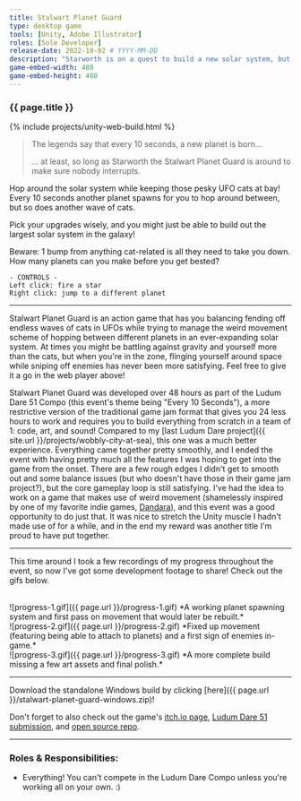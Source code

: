 ```yaml
---
title: Stalwart Planet Guard
type: desktop game
tools: [Unity, Adobe Illustrator]
roles: [Sole Developer]
release-date: 2022-10-02 # YYYY-MM-DD
description: "Starworth is on a quest to build a new solar system, but pesky cats in UFOs keep getting in the way. Can you help this bright little star survive the attacks?"
game-embed-width: 480
game-embed-height: 480
---
```


### {{ page.title }}

{% include projects/unity-web-build.html %}

> The legends say that every 10 seconds, a new planet is born…
>
> … at least, so long as Starworth the Stalwart Planet Guard is around to make sure nobody interrupts.

Hop around the solar system while keeping those pesky UFO cats at bay! Every 10 seconds another planet spawns for you to hop around between, but so does another wave of cats.

Pick your upgrades wisely, and you might just be able to build out the largest solar system in the galaxy!

Beware: 1 bump from anything cat-related is all they need to take you down. How many planets can you make before you get bested?

```
- CONTROLS -
Left click: fire a star
Right click: jump to a different planet
```

---

Stalwart Planet Guard is an action game that has you balancing fending off endless waves of cats in UFOs while trying to manage the weird movement scheme of hopping between different planets in an ever-expanding solar system. At times you might be battling against gravity and yourself more than the cats, but when you're in the zone, flinging yourself around space while sniping off enemies has never been more satisfying. Feel free to give it a go in the web player above!

Stalwart Planet Guard was developed over 48 hours as part of the Ludum Dare 51 Compo (this event's theme being "Every 10 Seconds"), a more restrictive version of the traditional game jam format that gives you 24 less hours to work and requires you to build everything from scratch in a team of 1: code, art, and sound! Compared to my [last Ludum Dare project]({{ site.url }}/projects/wobbly-city-at-sea), this one was a much better experience. Everything came together pretty smoothly, and I ended the event with having pretty much all the features I was hoping to get into the game from the onset. There are a few rough edges I didn't get to smooth out and some balance issues (but who doesn't have those in their game jam project?), but the core gameplay loop is still satisfying. I've had the idea to work on a game that makes use of weird movement (shamelessly inspired by one of my favorite indie games, [Dandara](http://www.longhathouse.com/games/dandara/)), and this event was a good opportunity to do just that. It was nice to stretch the Unity muscle I hadn't made use of for a while, and in the end my reward was another title I'm proud to have put together.

---

This time around I took a few recordings of my progress throughout the event, so now I've got some development footage to share! Check out the gifs below.

<br>
![progress-1.gif]({{ page.url }}/progress-1.gif)
*A working planet spawning system and first pass on movement that would later be rebuilt.*

<br>
![progress-2.gif]({{ page.url }}/progress-2.gif)
*Fixed up movement (featuring being able to attach to planets) and a first sign of enemies in-game.*

<br>
![progress-3.gif]({{ page.url }}/progress-3.gif)
*A more complete build missing a few art assets and final polish.*

---

Download the standalone Windows build by clicking [here]({{ page.url }}/stalwart-planet-guard-windows.zip)!

Don't forget to also check out the game's [itch.io page](https://rjmarzec.itch.io/stalwart-planet-guard), [Ludum Dare 51 submission](https://ldjam.com/events/ludum-dare/51/stalwart-planet-guard), and [open source repo](https://github.com/rjmarzec/stalwart-planet-guard).

---

### Roles & Responsibilities:
* Everything! You can't compete in the Ludum Dare Compo unless you're working all on your own. :)  
